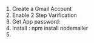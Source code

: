 1. Create a Gmail Account
2. Enable 2 Step Varification
3. Get  App password:
4. Install : npm install nodemailer
5. 